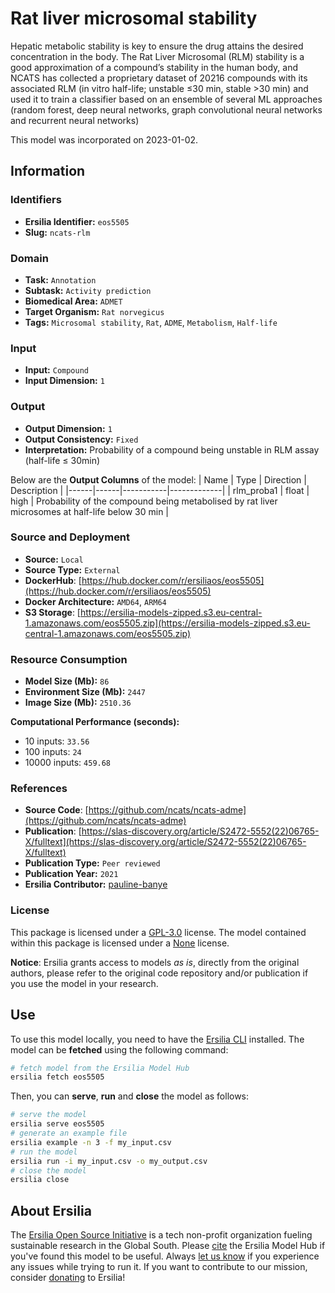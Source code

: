 # Rat liver microsomal stability

Hepatic metabolic stability is key to ensure the drug attains the desired concentration in the body. The Rat Liver Microsomal (RLM) stability is a good approximation of a compound’s stability in the human body, and NCATS has collected a proprietary dataset of 20216 compounds with its associated RLM (in vitro half-life; unstable ≤30 min, stable >30 min) and used it to train a classifier based on an ensemble of several ML approaches (random forest, deep neural networks, graph convolutional neural networks and recurrent neural networks)

This model was incorporated on 2023-01-02.

## Information
### Identifiers
- **Ersilia Identifier:** `eos5505`
- **Slug:** `ncats-rlm`

### Domain
- **Task:** `Annotation`
- **Subtask:** `Activity prediction`
- **Biomedical Area:** `ADMET`
- **Target Organism:** `Rat norvegicus`
- **Tags:** `Microsomal stability`, `Rat`, `ADME`, `Metabolism`, `Half-life`

### Input
- **Input:** `Compound`
- **Input Dimension:** `1`

### Output
- **Output Dimension:** `1`
- **Output Consistency:** `Fixed`
- **Interpretation:** Probability of a compound being unstable in RLM assay (half-life ≤ 30min)

Below are the **Output Columns** of the model:
| Name | Type | Direction | Description |
|------|------|-----------|-------------|
| rlm_proba1 | float | high | Probability of the compound being metabolised by rat liver microsomes at half-life below 30 min |


### Source and Deployment
- **Source:** `Local`
- **Source Type:** `External`
- **DockerHub**: [https://hub.docker.com/r/ersiliaos/eos5505](https://hub.docker.com/r/ersiliaos/eos5505)
- **Docker Architecture:** `AMD64`, `ARM64`
- **S3 Storage**: [https://ersilia-models-zipped.s3.eu-central-1.amazonaws.com/eos5505.zip](https://ersilia-models-zipped.s3.eu-central-1.amazonaws.com/eos5505.zip)

### Resource Consumption
- **Model Size (Mb):** `86`
- **Environment Size (Mb):** `2447`
- **Image Size (Mb):** `2510.36`

**Computational Performance (seconds):**
- 10 inputs: `33.56`
- 100 inputs: `24`
- 10000 inputs: `459.68`

### References
- **Source Code**: [https://github.com/ncats/ncats-adme](https://github.com/ncats/ncats-adme)
- **Publication**: [https://slas-discovery.org/article/S2472-5552(22)06765-X/fulltext](https://slas-discovery.org/article/S2472-5552(22)06765-X/fulltext)
- **Publication Type:** `Peer reviewed`
- **Publication Year:** `2021`
- **Ersilia Contributor:** [pauline-banye](https://github.com/pauline-banye)

### License
This package is licensed under a [GPL-3.0](https://github.com/ersilia-os/ersilia/blob/master/LICENSE) license. The model contained within this package is licensed under a [None](LICENSE) license.

**Notice**: Ersilia grants access to models _as is_, directly from the original authors, please refer to the original code repository and/or publication if you use the model in your research.


## Use
To use this model locally, you need to have the [Ersilia CLI](https://github.com/ersilia-os/ersilia) installed.
The model can be **fetched** using the following command:
```bash
# fetch model from the Ersilia Model Hub
ersilia fetch eos5505
```
Then, you can **serve**, **run** and **close** the model as follows:
```bash
# serve the model
ersilia serve eos5505
# generate an example file
ersilia example -n 3 -f my_input.csv
# run the model
ersilia run -i my_input.csv -o my_output.csv
# close the model
ersilia close
```

## About Ersilia
The [Ersilia Open Source Initiative](https://ersilia.io) is a tech non-profit organization fueling sustainable research in the Global South.
Please [cite](https://github.com/ersilia-os/ersilia/blob/master/CITATION.cff) the Ersilia Model Hub if you've found this model to be useful. Always [let us know](https://github.com/ersilia-os/ersilia/issues) if you experience any issues while trying to run it.
If you want to contribute to our mission, consider [donating](https://www.ersilia.io/donate) to Ersilia!
